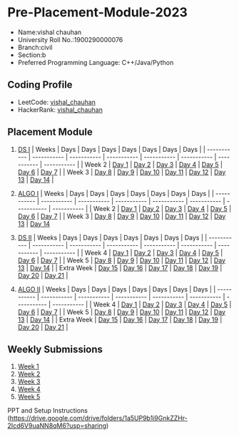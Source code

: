 # Pre-Placement-Module-2023

- Name:vishal chauhan 
- University Roll No.:1900290000076
- Branch:civil
- Section:b
- Preferred Programming Language: C++/Java/Python

## Coding Profile
- LeetCode: [vishal_chauhan](https://leetcode.com/vishal_244)
- HackerRank: [vishal_chauhan](https://www.hackerrank.com/@vishal_1923ce101)

## Placement Module

1. [DS I](https://github.com/vishal24v2002/Pre-Placement-Module-2023/tree/main/DS%20I)
    | Weeks | Days | Days | Days | Days | Days | Days | Days |
    | ----------- | ----------- | ----------- | ----------- | ----------- | ----------- | ----------- | ----------- | 
    | Week 2 | [Day 1](https://github.com/vishal24v2002/Pre-Placement-Module-2023/tree/main/DS%20I/Day%201) | [Day 2](https://github.com/vishal24v2002/Pre-Placement-Module-2023/tree/main/DS%20I/Day%202) | [Day 3](https://github.com/vishal24v2002/Pre-Placement-Module-2023/tree/main/DS%20I/Day%203) | [Day 4](https://github.com/vishal24v2002/Pre-Placement-Module-2023/tree/main/DS%20I/Day%204) | [Day 5](https://github.com/vishal24v2002/Pre-Placement-Module-2023/tree/main/DS%20I/Day%205) | [Day 6](https://github.com/vishal24v2002/Pre-Placement-Module-2023/tree/main/DS%20I/Day%206) | [Day 7](https://github.com/vishal24v2002/Pre-Placement-Module-2023/tree/main/DS%20I/Day%207) |
    | Week 3 | [Day 8](https://github.com/vishal24v2002/Pre-Placement-Module-2023/tree/main/DS%20I/Day%208) | [Day 9](https://github.com/vishal24v2002/Pre-Placement-Module-2023/tree/main/DS%20I/Day%209) | [Day 10](https://github.com/vishal24v2002/Pre-Placement-Module-2023/tree/main/DS%20I/Day%2010) | [Day 11](https://github.com/vishal24v2002/Pre-Placement-Module-2023/tree/main/DS%20I/Day%2011) | [Day 12](https://github.com/vishal24v2002/Pre-Placement-Module-2023/tree/main/DS%20I/Day%2012) | [Day 13](https://github.com/vishal24v2002/Pre-Placement-Module-2023/tree/main/DS%20I/Day%2013) | [Day 14](https://github.com/vishal24v2002/Pre-Placement-Module-2023/tree/main/DS%20I/Day%2014) |
    
2. [ALGO I](https://github.com/vishal24v2002/Pre-Placement-Module-2023/tree/main/ALGO%20I)
    | Weeks | Days | Days | Days | Days | Days | Days | Days |
    | ----------- | ----------- | ----------- | ----------- | ----------- | ----------- | ----------- | ----------- |
    | Week 2 | [Day 1](https://github.com/vishal24v2002/Pre-Placement-Module-2023/tree/main/ALGO%20I/Day%201) | [Day 2](https://github.com/vishal24v2002/Pre-Placement-Module-2023/tree/main/ALGO%20I/Day%202) | [Day 3](https://github.com/vishal24v2002/Pre-Placement-Module-2023/tree/main/ALGO%20I/Day%203) | [Day 4](https://github.com/vishal24v2002/Pre-Placement-Module-2023/tree/main/ALGO%20I/Day%204) | [Day 5](https://github.com/vishal24v2002/Pre-Placement-Module-2023/tree/main/ALGO%20I/Day%205) | [Day 6](https://github.com/vishal24v2002/Pre-Placement-Module-2023/tree/main/ALGO%20I/Day%206) | [Day 7](https://github.com/vishal24v2002/Pre-Placement-Module-2023/tree/main/ALGO%20I/Day%207) |
    | Week 3 | [Day 8](https://github.com/vishal24v2002/Pre-Placement-Module-2023/tree/main/ALGO%20I/Day%208) | [Day 9](https://github.com/vishal24v2002/Pre-Placement-Module-2023/tree/main/ALGO%20I/Day%209) | [Day 10](https://github.com/vishal24v2002/Pre-Placement-Module-2023/tree/main/ALGO%20I/Day%2010) | [Day 11](https://github.com/vishal24v2002/Pre-Placement-Module-2023/tree/main/ALGO%20I/Day%2011) | [Day 12](https://github.com/vishal24v2002/Pre-Placement-Module-2023/tree/main/ALGO%20I/Day%2012) | [Day 13](https://github.com/vishal24v2002/Pre-Placement-Module-2023/tree/main/ALGO%20I/Day%2013) | [Day 14](https://github.com/vishal24v2002/Pre-Placement-Module-2023/tree/main/ALGO%20I/Day%2014)  
    
3. [DS II](https://github.com/vishal24v2002/Pre-Placement-Module-2023/tree/main/DS%20II)
    | Weeks | Days | Days | Days | Days | Days | Days | Days |
    | ----------- | ----------- | ----------- | ----------- | ----------- | ----------- | ----------- | ----------- |
    | Week 4 | [Day 1](https://github.com/vishal24v2002/Pre-Placement-Module-2023/tree/main/DS%20II/Day%201) | [Day 2](https://github.com/vishal24v2002/Pre-Placement-Module-2023/tree/main/DS%20II/Day%202) | [Day 3](https://github.com/vishal24v2002/Pre-Placement-Module-2023/tree/main/DS%20II/Day%203) | [Day 4](https://github.com/vishal24v2002/Pre-Placement-Module-2023/tree/main/DS%20II/Day%204) | [Day 5](https://github.com/vishal24v2002/Pre-Placement-Module-2023/tree/main/DS%20II/Day%205) | [Day 6](https://github.com/vishal24v2002/Pre-Placement-Module-2023/tree/main/DS%20II/Day%206) | [Day 7](https://github.com/vishal24v2002/Pre-Placement-Module-2023/tree/main/DS%20II/Day%207) | 
    | Week 5 | [Day 8](https://github.com/vishal24v2002/Pre-Placement-Module-2023/tree/main/DS%20II/Day%208) | [Day 9](https://github.com/vishal24v2002/Pre-Placement-Module-2023/tree/main/DS%20II/Day%209) | [Day 10](https://github.com/vishal24v2002/Pre-Placement-Module-2023/tree/main/DS%20II/Day%2010) | [Day 11](https://github.com/vishal24v2002/Pre-Placement-Module-2023/tree/main/DS%20II/Day%2011) | [Day 12](https://github.com/vishal24v2002/Pre-Placement-Module-2023/tree/main/DS%20II/Day%2012) | [Day 13](https://github.com/vishal24v2002/Pre-Placement-Module-2023/tree/main/DS%20II/Day%2013) | [Day 14](https://github.com/vishal24v2002/Pre-Placement-Module-2023/tree/main/DS%20II/Day%2014) |
    | Extra Week | [Day 15](https://github.com/vishal24v2002/Pre-Placement-Module-2023/tree/main/DS%20II/Day%2015) | [Day 16](https://github.com/vishal24v2002/Pre-Placement-Module-2023/tree/main/DS%20II/Day%2016) | [Day 17](https://github.com/vishal24v2002/Pre-Placement-Module-2023/tree/main/DS%20II/Day%2017) | [Day 18](https://github.com/vishal24v2002/Pre-Placement-Module-2023/tree/main/DS%20II/Day%2018) | [Day 19](https://github.com/vishal24v2002/Pre-Placement-Module-2023/tree/main/DS%20II/Day%2019) | [Day 20](https://github.com/vishal24v2002/Pre-Placement-Module-2023/tree/main/DS%20II/Day%2020) | [Day 21](https://github.com/vishal24v2002/Pre-Placement-Module-2023/tree/main/DS%20II/Day%2021) |
    
4. [ALGO II](https://github.com/vishal24v2002/Pre-Placement-Module-2023/tree/main/ALGO%20II)
    | Weeks | Days | Days | Days | Days | Days | Days | Days |
    | ----------- | ----------- | ----------- | ----------- | ----------- | ----------- | ----------- | ----------- |
    | Week 4 | [Day 1](https://github.com/vishal24v2002/Pre-Placement-Module-2023/tree/main/ALGO%20II/Day%201) | [Day 2](https://github.com/vishal24v2002/Pre-Placement-Module-2023/tree/main/ALGO%20II/Day%202) | [Day 3](https://github.com/vishal24v2002/Pre-Placement-Module-2023/tree/main/ALGO%20II/Day%203) | [Day 4](https://github.com/vishal24v2002/Pre-Placement-Module-2023/tree/main/ALGO%20II/Day%204) | [Day 5](https://github.com/vishal24v2002/Pre-Placement-Module-2023/tree/main/ALGO%20II/Day%205) | [Day 6](https://github.com/vishal24v2002/Pre-Placement-Module-2023/tree/main/ALGO%20II/Day%206) | [Day 7](https://github.com/vishal24v2002/Pre-Placement-Module-2023/tree/main/ALGO%20II/Day%207) |
    | Week 5 | [Day 8](https://github.com/vishal24v2002/Pre-Placement-Module-2023/tree/main/ALGO%20II/Day%208) | [Day 9](https://github.com/vishal24v2002/Pre-Placement-Module-2023/tree/main/ALGO%20II/Day%209) | [Day 10](https://github.com/vishal24v2002/Pre-Placement-Module-2023/tree/main/ALGO%20II/Day%2010) | [Day 11](https://github.com/vishal24v2002/Pre-Placement-Module-2023/tree/main/ALGO%20II/Day%2011) | [Day 12](https://github.com/vishal24v2002/Pre-Placement-Module-2023/tree/main/ALGO%20II/Day%2012) | [Day 13](https://github.com/vishal24v2002/Pre-Placement-Module-2023/tree/main/ALGO%20II/Day%2013) | [Day 14](https://github.com/vishal24v2002/Pre-Placement-Module-2023/tree/main/ALGO%20II/Day%2014) |
    | Extra Week | [Day 15](https://github.com/vishal24v2002/Pre-Placement-Module-2023/tree/main/ALGO%20II/Day%2015) | [Day 16](https://github.com/vishal24v2002/Pre-Placement-Module-2023/tree/main/ALGO%20II/Day%2016) | [Day 17](https://github.com/vishal24v2002/Pre-Placement-Module-2023/tree/main/ALGO%20II/Day%2017) | [Day 18](https://github.com/vishal24v2002/Pre-Placement-Module-2023/tree/main/ALGO%20II/Day%2018) | [Day 19](https://github.com/vishal24v2002/Pre-Placement-Module-2023/tree/main/ALGO%20II/Day%2019) | [Day 20](https://github.com/vishal24v2002/Pre-Placement-Module-2023/tree/main/ALGO%20II/Day%2020) | [Day 21](https://github.com/vishal24v2002/Pre-Placement-Module-2023/tree/main/ALGO%20II/Day%2021) |

## Weekly Submissions
1. [Week 1](https://github.com/vishal24v2002/Pre-Placement-Module-2023/tree/main/Weekly%20Submissions/Week%201)
2. [Week 2](https://github.com/vishal24v2002/Pre-Placement-Module-2023/tree/main/Weekly%20Submissions/Week%202)
3. [Week 3](https://github.com/vishal24v2002/Pre-Placement-Module-2023/tree/main/Weekly%20Submissions/Week%203)
4. [Week 4](https://github.com/vishal24v2002/Pre-Placement-Module-2023/tree/main/Weekly%20Submissions/Week%204)
5. [Week 5](https://github.com/vishal24v2002/Pre-Placement-Module-2023/tree/main/Weekly%20Submissions/Week%205)


PPT and Setup Instructions    
(https://drive.google.com/drive/folders/1a5UP9b1i9GnkZZHr-2Icd6V9uaNN8qM6?usp=sharing)


    

